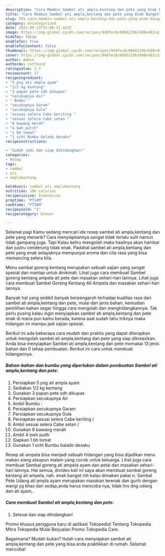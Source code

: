 ```yaml
---
description: "Cara Membin Sambel ati ampla,kentang dan pete yang Enak Banget"
title: "Cara Membin Sambel ati ampla,kentang dan pete yang Enak Banget"
slug: 591-cara-membin-sambel-ati-ampla-kentang-dan-pete-yang-enak-banget
category: Uncategorized
date: 2022-09-13T15:08:21.413Z
image: https://img-global.cpcdn.com/recipes/949fec8c00b62296/680x482cq70/sambel-ati-amplakentang-dan-pete-foto-resep-utama.jpg
hideToc: false
enableToc: true
enableTocContent: false
thumbnail: https://img-global.cpcdn.com/recipes/949fec8c00b62296/680x482cq70/sambel-ati-amplakentang-dan-pete-foto-resep-utama.jpg
cover: https://img-global.cpcdn.com/recipes/949fec8c00b62296/680x482cq70/sambel-ati-amplakentang-dan-pete-foto-resep-utama.jpg
author: Admin
authorAv: notfound
ratingvalue: 3.7
reviewcount: 17
recipeingredient:
- "5 psg ati ampla ayam"
- "1/2 kg kentang"
- "3 papan pete sdh dikupas"
- "secukupnya Air"
- " Bumbu "
- "secukupnya Garam"
- "secukupnya Gula"
- "sesuai selera Cabe keriting "
- "sesuai selera Cabe setan "
- "8 bawang merah"
- "4 bwh putih"
- "1 bh tomat"
- "1 scht Bumbu balado desaku"
recipeinstructions:

- "Sudah jadi dan siap dihidangkan!"
categories:
- Resep
tags:
- sambel
- ati
- amplakentang

katakunci: sambel ati amplakentang 
nutrition: 186 calories
recipecuisine: Indonesian
preptime: "PT14M"
cooktime: "PT56M"
recipeyield: "1"
recipecategory: Dinner

---
```



Selamat pagi Kamu sedang mencari ide resep sambel ati ampla,kentang dan pete yang menarik? Cara menyiapkannya sangat tidak terlalu sulit namun tidak gampang juga. Tapi Kalau keliru mengolah maka hasilnya akan hambar dan justru cenderung tidak enak. Padahal sambel ati ampla,kentang dan pete yang enak selayaknya mempunyai aroma dan cita rasa yang bisa memancing selera kita.


Menu sambal goreng kentang merupakan sebuah sajian yang sangat spesial dan mantap untuk dinikmati. Lihat juga cara membuat Sambel goreng kentang ampela ati pete dan masakan sehari-hari lainnya. Lihat juga cara membuat Sambel Goreng Kentang Ati Ampela dan masakan sehari-hari lainnya.

Banyak hal yang sedikit banyak berpengaruh terhadap kualitas rasa dari sambel ati ampla,kentang dan pete, mulai dari jenis bahan, kemudian pemilihan bahan segar hingga cara mengolah dan menghidangkannya. Tak perlu pusing kalau ingin menyiapkan sambel ati ampla,kentang dan pete enak di mana pun kamu berada, karena asal sudah tahu triknya maka hidangan ini mampu jadi sajian spesial.


Berikut ini ada beberapa cara mudah dan praktis yang dapat diterapkan untuk mengolah sambel ati ampla,kentang dan pete yang siap dikreasikan. Anda bisa menyiapkan Sambel ati ampla,kentang dan pete memakai 13 jenis bahan dan 0 tahap pembuatan. Berikut ini cara untuk membuat hidangannya.

<!--inarticleads1-->

##### Bahan-bahan dan bumbu yang diperlukan dalam pembuatan Sambel ati ampla,kentang dan pete:

1. Persiapkan 5 psg ati ampla ayam
1. Sediakan 1/2 kg kentang
1. Gunakan 3 papan pete sdh dikupas
1. Persiapkan secukupnya Air
1. Ambil  Bumbu :
1. Persiapkan secukupnya Garam
1. Persiapkan secukupnya Gula
1. Persiapkan sesuai selera Cabe keriting /
1. Ambil sesuai selera Cabe setan /
1. Gunakan 8 bawang merah
1. Ambil 4 bwh putih
1. Siapkan 1 bh tomat
1. Gunakan 1 scht Bumbu balado desaku


Resep ati ampela bisa menjadi sebuah hidangan yang bisa dijadikan menu makan siang ataupun malam yang cocok untuk keluarga. Lihat juga cara membuat Sambal goreng ati ampela ayam dan petai dan masakan sehari-hari lainnya. Hai semua, divideo kali ini saya akan membuat sambal goreng kentang ati ampela, nah. enak banget nih kalau dimakan pakai n. Sambal Pete Udang ati ampla ayam merupakan masakan terenak dan gurih dengan wangi yg khas dan sedap,anda harus mencoba nya, tidak hrs dng udang dan ati ayam,. 

<!--inarticleads2-->

##### Cara membuat Sambel ati ampla,kentang dan pete:


1. Selesai dan siap dihidangkan!

Promo khusus pengguna baru di aplikasi Tokopedia! Tentang Tokopedia Mitra Tokopedia Mulai Berjualan Promo Tokopedia Care. 

Bagaimana? Mudah bukan? Itulah cara menyiapkan sambel ati ampla,kentang dan pete yang bisa anda praktikkan di rumah. Selamat mencoba!
